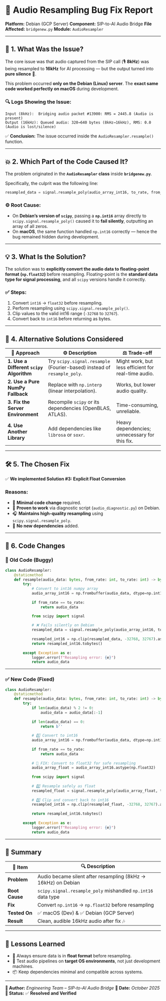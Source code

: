 # 🐛 Audio Resampling Bug Fix Report

**Platform:** Debian (GCP Server)
**Component:** SIP-to-AI Audio Bridge
**File Affected:** `bridgenew.py`
**Module:** `AudioResampler`

---

## 🧩 1. What Was the Issue?

The core issue was that audio captured from the SIP call (🎙️ **8kHz**) was being resampled to **16kHz** for AI processing — but the output turned into **pure silence** 🫢.

This problem occurred **only on the Debian (Linux) server**.
The **exact same code worked perfectly on macOS** during development.

### 🔍 Logs Showing the Issue:

```
Input (8kHz):  Bridging audio packet #13900: RMS = 2445.8 (Audio is present)
Output (16kHz): Queued audio: 320→640 bytes (8kHz→16kHz), RMS: 0.0 (Audio is lost/silence)
```

✅ **Conclusion:**
The issue occurred inside the `AudioResampler.resample()` function.

---

## 💥 2. Which Part of the Code Caused It?

The problem originated in the **`AudioResampler` class** inside **`bridgenew.py`**.

Specifically, the culprit was the following line:

```python
resampled_data = signal.resample_poly(audio_array_int16, to_rate, from_rate)
```

### ⚙️ Root Cause:

* On **Debian’s version of `scipy`**, passing a **`np.int16`** array directly to `scipy.signal.resample_poly()` caused it to **fail silently**, outputting an array of all zeros.
* On **macOS**, the same function handled `np.int16` correctly — hence the bug remained hidden during development.

---

## 💡 3. What Is the Solution?

The solution was to **explicitly convert the audio data to floating-point format (`np.float32`)** before resampling.
Floating-point is the **standard data type for signal processing**, and all `scipy` versions handle it correctly.

### ✅ Steps:

1. Convert `int16` → `float32` before resampling.
2. Perform resampling using `scipy.signal.resample_poly()`.
3. Clip values to the valid int16 range (`-32768` to `32767`).
4. Convert back to `int16` before returning as bytes.

---

## 🔁 4. Alternative Solutions Considered

| 🧠 Approach                              | ⚙️ Description                                                          | ⚖️ Trade-off                                        |
| ---------------------------------------- | ----------------------------------------------------------------------- | --------------------------------------------------- |
| **1. Use a Different `scipy` Algorithm** | Try `scipy.signal.resample` (Fourier-based) instead of `resample_poly`. | Might work, but less efficient for real-time audio. |
| **2. Use a Pure NumPy Fallback**         | Replace with `np.interp` (linear interpolation).                        | Works, but lower audio quality.                     |
| **3. Fix the Server Environment**        | Recompile `scipy` or its dependencies (OpenBLAS, ATLAS).                | Time-consuming, unreliable.                         |
| **4. Use Another Library**               | Add dependencies like `librosa` or `soxr`.                              | Heavy dependencies; unnecessary for this fix.       |

---

## 🛠️ 5. The Chosen Fix

✅ **We implemented Solution #3: Explicit Float Conversion**

### Reasons:

* 🧩 **Minimal code change** required.
* 🧪 **Proven to work** via diagnostic script (`audio_diagnostic.py`) on Debian.
* 🎧 **Maintains high-quality resampling** using `scipy.signal.resample_poly`.
* 🚫 **No new dependencies** added.

---

## 🧰 6. Code Changes

### 🧨 Old Code (Buggy)

```python
class AudioResampler:
    @staticmethod
    def resample(audio_data: bytes, from_rate: int, to_rate: int) -> bytes:
        try:
            # Convert to int16 numpy array
            audio_array_int16 = np.frombuffer(audio_data, dtype=np.int16)
            
            if from_rate == to_rate:
                return audio_data

            from scipy import signal
            
            # ❌ Fails silently on Debian
            resampled_data = signal.resample_poly(audio_array_int16, to_rate, from_rate)
            
            resampled_int16 = np.clip(resampled_data, -32768, 32767).astype(np.int16)
            return resampled_int16.tobytes()
            
        except Exception as e:
            logger.error(f"Resampling error: {e}")
            return audio_data
```

---

### ✅ New Code (Fixed)

```python
class AudioResampler:
    @staticmethod
    def resample(audio_data: bytes, from_rate: int, to_rate: int) -> bytes:
        try:
            if len(audio_data) % 2 != 0:
                audio_data = audio_data[:-1]
            
            if len(audio_data) == 0:
                return b''
            
            # 1️⃣ Convert to int16
            audio_array_int16 = np.frombuffer(audio_data, dtype=np.int16)
            
            if from_rate == to_rate:
                return audio_data
            
            # 🚀 FIX: Convert to float32 for safe resampling
            audio_array_float = audio_array_int16.astype(np.float32)
            
            from scipy import signal
            
            # 2️⃣ Resample safely as float
            resampled_float = signal.resample_poly(audio_array_float, to_rate, from_rate)
            
            # 3️⃣ Clip and convert back to int16
            resampled_int16 = np.clip(resampled_float, -32768, 32767).astype(np.int16)
            
            return resampled_int16.tobytes()
            
        except Exception as e:
            logger.error(f"Resampling error: {e}")
            return audio_data
```

---

## 🧾 Summary

| 🔹 Item        | 🔍 Description                                                |
| -------------- | ------------------------------------------------------------- |
| **Problem**    | Audio became silent after resampling (8kHz → 16kHz) on Debian |
| **Root Cause** | `scipy.signal.resample_poly` mishandled `np.int16` data type  |
| **Fix**        | Convert `np.int16` → `np.float32` before resampling           |
| **Tested On**  | ✅ macOS (Dev) & ✅ Debian (GCP Server)                         |
| **Result**     | Clean, audible 16kHz audio after fix 🎶                       |

---

## 🧠 Lessons Learned

* 🧩 Always ensure data is in **float format** before resampling.
* 🧪 Test audio pipelines on **target OS environments**, not just development machines.
* 📦 Keep dependencies minimal and compatible across systems.

---

**🧰 Author:** *Engineering Team – SIP-to-AI Audio Bridge*
**📅 Date:** *October 2025*
**💬 Status:** ✅ **Resolved and Verified**